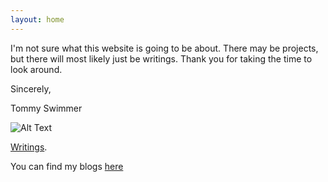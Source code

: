 ```yaml
---
layout: home
---
```


I'm not sure what this website is going to be about. There may be projects, but there will most likely just be writings. Thank you for taking the time to look around.

Sincerely,

Tommy Swimmer

![Alt Text](https://media.giphy.com/media/vFKqnCdLPNOKc/giphy.gif)

[Writings](./another-page.html).

You can find my blogs [here](./blog/)
